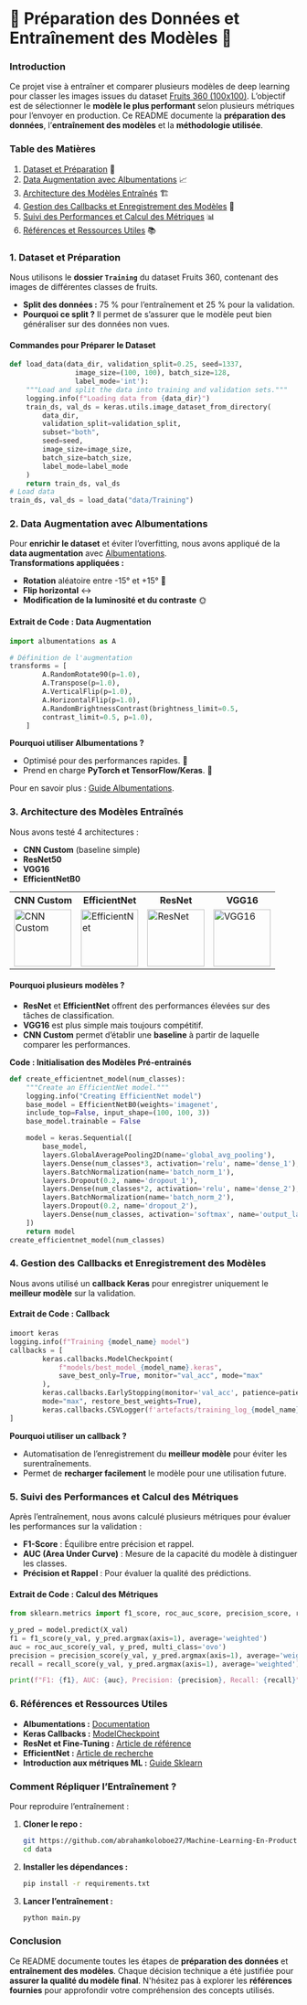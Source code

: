 # 🍎 Préparation des Données et Entraînement des Modèles 🤖



### **Introduction**  
Ce projet vise à entraîner et comparer plusieurs modèles de deep learning pour classer les images issues du dataset [Fruits 360 (100x100)](https://github.com/fruits-360/fruits-360-100x100). L’objectif est de sélectionner le **modèle le plus performant** selon plusieurs métriques pour l’envoyer en production. Ce README documente la **préparation des données**, l’**entraînement des modèles** et la **méthodologie utilisée**.



### **Table des Matières**  
1. [Dataset et Préparation](#dataset-et-préparation) 🍇  
2. [Data Augmentation avec Albumentations](#data-augmentation-avec-albumentations) 📈  
3. [Architecture des Modèles Entraînés](#architecture-des-modèles-entrainés) 🏗️  
4. [Gestion des Callbacks et Enregistrement des Modèles](#gestion-des-callbacks-et-enregistrement-des-modèles) 💾  
5. [Suivi des Performances et Calcul des Métriques](#suivi-des-performances-et-calcul-des-métriques) 📊  
6. [Références et Ressources Utiles](#références-et-ressources-utiles) 📚



### **1. Dataset et Préparation**  
Nous utilisons le **dossier `Training`** du dataset Fruits 360, contenant des images de différentes classes de fruits.  
- **Split des données :** 75 % pour l’entraînement et 25 % pour la validation.  
- **Pourquoi ce split ?** Il permet de s’assurer que le modèle peut bien généraliser sur des données non vues.

#### **Commandes pour Préparer le Dataset**  

```python
def load_data(data_dir, validation_split=0.25, seed=1337, 
                image_size=(100, 100), batch_size=128, 
                label_mode='int'):
    """Load and split the data into training and validation sets."""
    logging.info(f"Loading data from {data_dir}")
    train_ds, val_ds = keras.utils.image_dataset_from_directory(
        data_dir,
        validation_split=validation_split,
        subset="both",
        seed=seed,
        image_size=image_size,
        batch_size=batch_size,
        label_mode=label_mode
    )
    return train_ds, val_ds
# Load data
train_ds, val_ds = load_data("data/Training")
```



### **2. Data Augmentation avec Albumentations**  
Pour **enrichir le dataset** et éviter l’overfitting, nous avons appliqué de la **data augmentation** avec [Albumentations](https://albumentations.ai/).  
**Transformations appliquées :**  
- **Rotation** aléatoire entre -15° et +15° 🔄  
- **Flip horizontal** ↔️  
- **Modification de la luminosité et du contraste** 🌞

#### **Extrait de Code : Data Augmentation**
```python
import albumentations as A

# Définition de l'augmentation
transforms = [
        A.RandomRotate90(p=1.0),
        A.Transpose(p=1.0),
        A.VerticalFlip(p=1.0),
        A.HorizontalFlip(p=1.0),
        A.RandomBrightnessContrast(brightness_limit=0.5, 
        contrast_limit=0.5, p=1.0),
    ]
```

**Pourquoi utiliser Albumentations ?**  
- Optimisé pour des performances rapides. 🚀  
- Prend en charge **PyTorch et TensorFlow/Keras**. 🧠  

Pour en savoir plus : [Guide Albumentations](https://albumentations.ai/docs/).



### **3. Architecture des Modèles Entraînés**  
Nous avons testé 4 architectures :  
- **CNN Custom** (baseline simple)  
- **ResNet50**  
- **VGG16**  
- **EfficientNetB0**  

<div style="text-align: center;">
<table style="margin: auto;">
<tr>
<th>CNN Custom</th>
<th>EfficientNet</th>
<th>ResNet</th>
<th>VGG16</th>
</tr>
<tr>
<td>
<img src="images-models/svg/CNN.svg" alt="CNN Custom" width="100"/>
</td>
<td>
<img src="images-models/svg/EfficientNet-Base.svg" alt="EfficientNet" width="100"/>
</td>
<td>
<img src="images-models/svg/ResNet-Fine-Tuning.svg" alt="ResNet" width="100"/>
</td>
<td>
<img src="images-models/svg/VGG16-Fine-Tuning.svg" alt="VGG16" width="100"/>
</td>
</tr>
</table>
</div>

#### **Pourquoi plusieurs modèles ?**  
- **ResNet** et **EfficientNet** offrent des performances élevées sur des tâches de classification.  
- **VGG16** est plus simple mais toujours compétitif.  
- **CNN Custom** permet d’établir une **baseline** à partir de laquelle comparer les performances.

**Code : Initialisation des Modèles Pré-entrainés**  
```python
def create_efficientnet_model(num_classes):
    """Create an EfficientNet model."""
    logging.info("Creating EfficientNet model")
    base_model = EfficientNetB0(weights='imagenet', 
    include_top=False, input_shape=(100, 100, 3))
    base_model.trainable = False

    model = keras.Sequential([
        base_model,
        layers.GlobalAveragePooling2D(name='global_avg_pooling'),
        layers.Dense(num_classes*3, activation='relu', name='dense_1'),
        layers.BatchNormalization(name='batch_norm_1'),
        layers.Dropout(0.2, name='dropout_1'),
        layers.Dense(num_classes*2, activation='relu', name='dense_2'),
        layers.BatchNormalization(name='batch_norm_2'),
        layers.Dropout(0.2, name='dropout_2'),
        layers.Dense(num_classes, activation='softmax', name='output_layer')
    ])
    return model
create_efficientnet_model(num_classes)
```



### **4. Gestion des Callbacks et Enregistrement des Modèles**  
Nous avons utilisé un **callback Keras** pour enregistrer uniquement le **meilleur modèle** sur la validation.

#### **Extrait de Code : Callback**
```python
imoort keras
logging.info(f"Training {model_name} model")
callbacks = [
        keras.callbacks.ModelCheckpoint(
            f"models/best_model_{model_name}.keras", 
            save_best_only=True, monitor="val_acc", mode="max"
        ),
        keras.callbacks.EarlyStopping(monitor='val_acc', patience=patience, 
        mode="max", restore_best_weights=True),
        keras.callbacks.CSVLogger(f'artefacts/training_log_{model_name}.csv')
]
```

**Pourquoi utiliser un callback ?**  
- Automatisation de l’enregistrement du **meilleur modèle** pour éviter les surentraînements.  
- Permet de **recharger facilement** le modèle pour une utilisation future.  



### **5. Suivi des Performances et Calcul des Métriques**  
Après l’entraînement, nous avons calculé plusieurs métriques pour évaluer les performances sur la validation :  
- **F1-Score** : Équilibre entre précision et rappel.  
- **AUC (Area Under Curve)** : Mesure de la capacité du modèle à distinguer les classes.  
- **Précision et Rappel** : Pour évaluer la qualité des prédictions.

#### **Extrait de Code : Calcul des Métriques**
```python
from sklearn.metrics import f1_score, roc_auc_score, precision_score, recall_score

y_pred = model.predict(X_val)
f1 = f1_score(y_val, y_pred.argmax(axis=1), average='weighted')
auc = roc_auc_score(y_val, y_pred, multi_class='ovo')
precision = precision_score(y_val, y_pred.argmax(axis=1), average='weighted')
recall = recall_score(y_val, y_pred.argmax(axis=1), average='weighted')

print(f"F1: {f1}, AUC: {auc}, Precision: {precision}, Recall: {recall}")
```



### **6. Références et Ressources Utiles**  
- **Albumentations :** [Documentation](https://albumentations.ai/docs/)  
- **Keras Callbacks :** [ModelCheckpoint](https://keras.io/api/callbacks/model_checkpoint/)  
- **ResNet et Fine-Tuning :** [Article de référence](https://arxiv.org/abs/1512.03385)  
- **EfficientNet :** [Article de recherche](https://arxiv.org/abs/1905.11946)  
- **Introduction aux métriques ML :** [Guide Sklearn](https://scikit-learn.org/stable/modules/model_evaluation.html)



### **Comment Répliquer l’Entraînement ?**  
Pour reproduire l’entraînement :  
1. **Cloner le repo :**  
   ```bash
   git https://github.com/abrahamkoloboe27/Machine-Learning-En-Production-LinkedIn.git /data
   cd data
   ```
2. **Installer les dépendances :**  
   ```bash
   pip install -r requirements.txt
   ```
3. **Lancer l’entraînement :**  
   ```bash
   python main.py
   ```



### **Conclusion**  
Ce README documente toutes les étapes de **préparation des données** et **entraînement des modèles**. Chaque décision technique a été justifiée pour **assurer la qualité du modèle final**. N'hésitez pas à explorer les **références fournies** pour approfondir votre compréhension des concepts utilisés.

